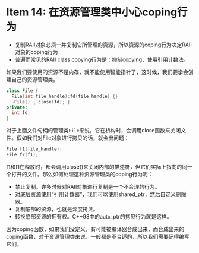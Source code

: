 # Item 14: 在资源管理类中小心coping行为

* 复制RAII对象必须一并复制它所管理的资源，所以资源的coping行为决定RAII对象的coping行为
* 普遍而常见的RAII class copying行为是：抑制copying、使用引用计数法。

如果我们要使用的资源不是内存，就不能使用智能指针了，这时候，我们要学会创建自己的资源管理类。

```cpp
class File {
  File(int file_handle):fd(file_handle) {}
  ~File() { close(fd); }
private:
  int fd;
}
```

对于上面文件句柄的管理类`File`来说，它在析构时，会调用close函数来关闭文件。假如我们对File对象进行拷贝的话，就会出问题：

```cpp
File f1(file_handle);
File f2(f1);
```

f1和f1在释放时，都会调用close()来关闭内部的描述符，但它们实际上指向的同一个打开的文件。那么如何处理这种资源管理类的coping行为呢：

* 禁止复制。许多时候对RAII对象进行复制是一个不合理的行为。
* 对底层资源使用“引用计数器”，我们可以使用shared_ptr，然后自定义删除器。
* 复制底部的资源，也就是深度拷贝。
* 转换底部资源的拥有权。C++98中的auto_ptr的拷贝行为就是这样。

因为coping函数，如果我们没定义，有可能被编译器合成出来，而合成出来的coping函数，对于资源管理类来说，一般都是不合适的，所以我们需要记得编写它们。